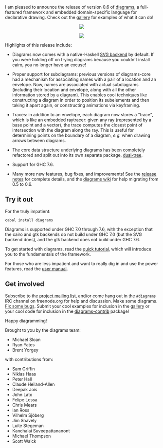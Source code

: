 I am pleased to announce the release of version 0.6 of
[diagrams](http://projects.haskell.org/diagrams), a full-featured
framework and embedded domain-specific language for declarative
drawing.  Check out the
[gallery](http://projects.haskell.org/diagrams/gallery.html) for
examples of what it can do!

 <div style='text-align: center;'>

[![](http://mathlesstraveled.files.wordpress.com/2012/11/77455a72e05ff905c9c81cd250b45fa6.png)](http://mathlesstraveled.com/2012/11/05/more-factorization-diagrams/) 

[![](http://projects.haskell.org/diagrams/gallery/PythagoreanTree.png)](http://projects.haskell.org/diagrams/gallery/PythagoreanTree.html)

 </div>

Highlights of this release include:

- Diagrams now comes with a native-Haskell
  [SVG backend](http://hackage.haskell.org/package/diagrams%2Dsvg) by
  default.  If you were holding off on trying diagrams because you
  couldn't install cairo, you no longer have an excuse!

- Proper support for subdiagrams: previous versions of diagrams-core
  had a mechanism for associating names with a pair of a location and
  an envelope.  Now, names are associated with actual subdiagrams
  (including their location and envelope, along with all the other
  information stored by a diagram).  This enables cool techniques like
  constructing a diagram in order to position its subelements and then
  taking it apart again, or constructing animations via keyframing.

- Traces: in addition to an envelope, each diagram now stores a
  "trace", which is like an embedded raytracer: given any ray
  (represented by a base point and a vector), the trace computes
  the closest point of intersection with the diagram along the
  ray.  This is useful for determining points on the boundary of a
  diagram, *e.g.* when drawing arrows between diagrams.

- The core data structure underlying diagrams has been completely
  refactored and split out into its own separate package,
  [dual-tree](http://hackage.haskell.org/package/dual%2Dtree).

- Support for GHC 7.6.

- Many more new features, bug fixes, and improvements!  See the
  [release notes](http://projects.haskell.org/diagrams/releases.html)
  for complete details, and the
  [diagrams wiki](http://www.haskell.org/haskellwiki/Diagrams/Migrate0.6)
  for help migrating from 0.5 to 0.6.

Try it out
----------

For the truly impatient:

    cabal install diagrams

Diagrams is supported under GHC 7.0 through 7.6, with the exception
that the cairo and gtk backends do not build under GHC 7.0 (but the SVG
backend does), and the gtk backend does not build under GHC 7.6.

To get started with diagrams, read the
[quick tutorial](http://projects.haskell.org/diagrams/tutorial/DiagramsTutorial.html),
which will introduce you to the fundamentals of the framework.

For those who are less impatient and want to really dig in and
use the power features, read the
[user manual](http://projects.haskell.org/manual/diagrams-manual.html).

Get involved
------------

Subscribe to the
[project mailing list](http://groups.google.com/group/diagrams-discuss),
and/or come hang out in the `#diagrams` IRC channel on freenode.org
for help and discussion.  Make some diagrams.
[Fix some bugs](http://github.com/diagrams/). Submit
your cool examples for inclusion in the
[gallery](http://projects.haskell.org/diagrams/gallery.html) or your
cool code for inclusion in the
[diagrams-contrib](http://hackage.haskell.org/package/diagrams%2Dcontrib)
package!

Happy diagramming!

Brought to you by the diagrams team:

* Michael Sloan
* Ryan Yates
* Brent Yorgey

with contributions from:

* Sam Griffin
* Niklas Haas
* Peter Hall
* Claude Heiland-Allen
* Deepak Jois
* John Lato
* Felipe Lessa
* Chris Mears
* Ian Ross
* Vilhelm Sjöberg
* Jim Snavely
* Luite Stegeman
* Kanchalai Suveepattananont
* Michael Thompson
* Scott Walck
